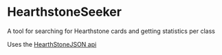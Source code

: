 # HearthstoneSeeker
A tool for searching for Hearthstone cards and getting statistics per class

Uses the [HearthStoneJSON api](https://hearthstonejson.com/docs/cards.html)
